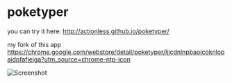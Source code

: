 poketyper
=========
you can try it here: http://actionless.github.io/poketyper/

my fork of this app https://chrome.google.com/webstore/detail/poketyper/ljjcdnlnpbaoicoknlopaidpfafjeiga?utm_source=chrome-ntp-icon

![Screenshot](https://raw.github.com/actionless/poketyper/master/screenshot.png "Screenshot")
